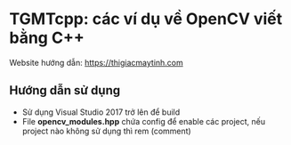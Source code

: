 # TGMTcpp: các ví dụ về OpenCV viết bằng C++

Website hướng dẫn: https://thigiacmaytinh.com

## Hướng dẫn sử dụng
- Sử dụng Visual Studio 2017 trở lên để build
- File **opencv_modules.hpp** chứa config để enable các project, nếu project nào không sử dụng thì rem (comment)


